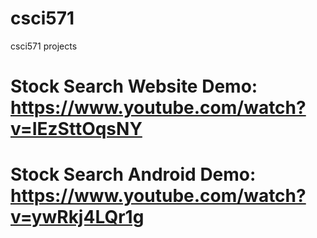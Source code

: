 # csci571
csci571 projects
# Stock Search Website Demo: https://www.youtube.com/watch?v=IEzSttOqsNY
# Stock Search Android Demo: https://www.youtube.com/watch?v=ywRkj4LQr1g
